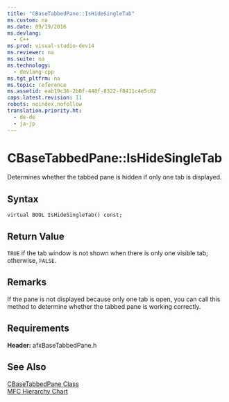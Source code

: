 ```yaml
---
title: "CBaseTabbedPane::IsHideSingleTab"
ms.custom: na
ms.date: 09/19/2016
ms.devlang: 
  - C++
ms.prod: visual-studio-dev14
ms.reviewer: na
ms.suite: na
ms.technology: 
  - devlang-cpp
ms.tgt_pltfrm: na
ms.topic: reference
ms.assetid: eab19c36-2b0f-448f-8322-f8411c4e5c62
caps.latest.revision: 11
robots: noindex,nofollow
translation.priority.ht: 
  - de-de
  - ja-jp
---
```

# CBaseTabbedPane::IsHideSingleTab
Determines whether the tabbed pane is hidden if only one tab is displayed.  
  
## Syntax  
  
```  
virtual BOOL IsHideSingleTab() const;  
```  
  
## Return Value  
 `TRUE` if the tab window is not shown when there is only one visible tab; otherwise, `FALSE`.  
  
## Remarks  
 If the pane is not displayed because only one tab is open, you can call this method to determine whether the tabbed pane is working correctly.  
  
## Requirements  
 **Header:** afxBaseTabbedPane.h  
  
## See Also  
 [CBaseTabbedPane Class](../vs140/CBaseTabbedPane-Class.md)   
 [MFC Hierarchy Chart](../vs140/Hierarchy-Chart.md)